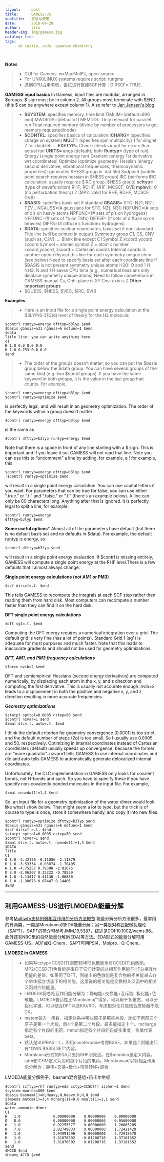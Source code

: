 ```yaml
---
layout:     post
title:      GAMESS-US
subtitle:   安装与使用
date:       2018-04-29
author:     zito
header-img: img/gamess.jpg
catalog: true
tags:
    - ab initio, code, quantum chemistry

---
```

**Notes**
> * GUI for Gamess: wxMacMolPlt, open-source
> * For UNIX/LINUX systems requires script: rungms
> * 遇到CPU占用率低，尝试进行直接SCF计算：DIRSCF=.TRUE.


**GAMESS input basics** 
In Gamess, input files are modular, arranged in \$groups.
\$ sign must be in column 2.
All groups must terminate with \$END (this $ can be anywhere except column 1).
Also refer to [Jan Jensen's blog](http://molecularmodelingbasics.blogspot.com/2009/07/some-gamess-input-basics_24.html).

>* **\$SYSTEM**: specifies memory, time limit
TIMLIM=(default=600 min)
MWORDS=(default=1)
MEMDDI= Only relevant for parallel run
Total required memory (divide by number of processors to get memory 
requested/node)
>* **\$CONTRL**: specifies basics of calculation
**ICHARG=** (specifies charge on system)
**MULT=** (specifies spin multiplcity)
1 for singlet, 2 for doublet, …
**EXETYP=**
Check: checks input for errors
Run: actual run
**UNITS=**
angs (default); bohr
**Runtyp=** (type of run)
Energy (single point energy run)
Gradient (energy 1st derivative wrt coordinates)
Optimize (optimize geometry)
Hessian (energy second derivative, vibrational
frequencies, thermodynamic properties):
generates \$HESS group in .dat file)
Sadpoint (saddle point search:requires hessian in \$HESS group)
IRC (performs IRC calculation: usually requires \$IRC group, \$HESS group)
**scftyp=** (type of wavefunction)
RHF; ROHF; UHF; MCSCF; GVB
**mplevl=**
0 (no perturbation theory)
2 (MP2: valid for RHF, ROHF, MCSCF, GVB)
>* **\$BASIS**: specifies basis set if standard
**GBASIS=** STO; N21; N31; TZV…
NGAUSS=(# gaussians for STO, N21, N31)
NDFUNC=(# sets of d’s on heavy atoms
NPFUNC=(# sets of p’s on hydrogens)
NFFUNC=(# sets of f’s on TM’s)
DIFFSP=(# sets of diffuse sp on heavies)
DIFFS=(# diffuse s functions hydrogens)
>* **\$DATA**: specifies nuclear coordinates, basis set if non-standard
Title line (will be printed in output)
Symmetry group
C1, CS, CNV (such as, C2V), …
Blank line except C1
Symbol Z xcoord ycoord zcoord
Symbol = atomic symbol
Z = atomic number
xcoord,ycoord, zcoord = Cartesian coords
Internal coords is another option
Repeat this line for each symmetry unique atom (see below)
Need to specify basis set after each
coordinate line if \$BASIS is not present
symmetry unique atoms
H2O: O and 1 H
NH3: N and 1 H
saves CPU time (e.g., numerical hessians only displace symmetry unique atoms)
Need to follow conventions in GAMESS manual
Cs, Cnh: plane is XY
Cnv: axis is Z
**Other important groups**
>* \$GUESS, \$HESS, \$VEC, \$IRC, \$VIB

**Examples**
> * Here is an input file for a single point energy calculation at the B3LYP/6-31G(d) level of theory for the H2 molecule:
```
$contrl runtyp=energy dfttyp=b3lyp $end
$basis gbasis=n31 ngauss=6 ndfunc=1 $end
$data
Title line: you can write anything here
c1
H 1.0 0.0 0.0 0.0
H 1.0 0.753 0.0 0.0
$end
```
> * The order of the groups doesn’t matter, so you can put the \$basis group below the \$data group. You can have several groups of the same kind (e.g. two \$contrl groups). If you have the same keyword in both groups, it is the value in the last group that counts. For example,
```
$contrl runtyp=energy dfttyp=b3lyp $end
$contrl runtyp=optimize $end
```
is perfectly legal, and will result in an geometry optimization.
The order of the keywords within a group doesn’t matter:
```
$contrl runtyp=energy dfttyp=b3lyp $end
```
is the same as
```
$contrl dfttyp=b3lyp runtyp=energy $end
```
Note that there is a space in front of any line starting with a $ sign. This is important and if you leave it out GAMESS will not read that line. Note you can use this to “uncomment” a line by adding, for example, a ! for example, this
```
$contrl runtyp=energy dfttyp=b3lyp $end
!$contrl runtyp=optimize $end
```
will result in a single point energy calculation. You can use capital letters if you want. For parameters that can be true for false, you can use either “.true.” or “.t.” and “.false.” or “.f.” (there's an example below). 
A line can only be 80 characters long. Anything after that is ignored. It is perfectly legal to split a line, for example:
```
$contrl runtyp=energy
dfttyp=b3lyp $end
```
**Some useful options***
Almost all of the parameters have default (but there is no default basis set and no defaults in $data). For example, the default runtyp is energy, so
```
$contrl dfttyp=b3lyp $end
```
will result in a single point energy evaluation. If \$contrl is missing entirely, GAMESS will compute a single point energy at the RHF level.There is a few defaults that I almost always change.

**Single point energy calculations (not AM1 or PM3)**
```
$scf dirscf=.t. $end
```
This tells GAMESS to recompute the integrals at each SCF step rather than reading them from hard disk. Most computers can recompute a number faster than they can find it on the hard disk.

**DFT single point energy calculations**
```
$dft sg1=.t. $end
```
Computing the DFT energy requires a numerical integration over a grid. The default grid is very fine (has a lot of points). Standard Grid 1 (sg1) is adequate for most purposes and much faster. Note that this leads to inaccurate gradients and should not be used for geometry optimizations.

***DFT, AM1, and PM3 frequency calculations***
```
$force nvib=2 $end
```
DFT and semiempirical Hessians (second energy derivatives) are computed numerically, by displacing each atom in the x, y, and z direction and computing the first derivative. This is usually not accurate enough. nvib=2 leads to a displacement in both the positive and negative x, y, and z direction resulting in more accurate frequencies.

***Geometry optimizations***
```
$statpt opttol=0.0005 nstep=50 $end
$contrl nzvar=1 $end
$zmat dlc=.t. auto=.t. $end
```
I think the default criterion for geometry convergence (0.0001) is too strict, and the default number of steps (2o) is too small. So I usually use 0.0005 and 50, respectively. Optimizing in internal coordinates instead of Cartesian coordinates (default) usually speeds up convergence, because the former are "more quadratic". nzvar=1 tells GAMESS to use internal coordinates and dlc and auto tells GAMESS to automatically generate delocalized internal coordinates.

Unfortunately, the DLC implementation in GAMESS only looks for covalent bonds, not H-bonds and such. So you have to specify these if you have specify non-covalently bonded molecules in the input file. For example,
```
$zmat nonvdw(1)=1,4 $end
```
So, an input file for a geometry optimization of the water dimer would look like what I show below. That might seem a lot to type, but the trick is of course to type is once, store it somewhere handy, and copy it into new files.
```
$contrl runtyp=optimize dfttyp=b3lyp $end
$basis gbasis=n31 ngauss=6 ndfunc=1 $end
$scf dirscf =.t. $end
$statpt opttol=0.0005 nstep=50 $end
$contrl nzvar=1 $end
$zmat dlc=.t. auto=.t. nonvdw(1)=1,4 $end
$DATA
Title
C1
O 8.0 -4.42170 -0.11056 -2.11879
H 1.0 -3.53334 -0.03874 -1.70405
H 1.0 -4.75257 0.79398 -2.01675
O 8.0 -2.06207 0.35222 -0.78539
H 1.0 -1.13417 0.41136 -1.06880
H 1.0 -1.98676 0.07447 0.14406
$END
```

------

## 利用GAMESS-US进行LMOEDA能量分解 
参考[Multiwfn支持的弱相互作用的分析方法概览](http://sobereva.com/252)
能量分解分析方法很多，最常用的有两类，一类是Morokuma的EDA能量分解；另一类是对称匹配微扰理论（SAPT），SAPT的简介可参考JMM,19,5387，综述见DOI:10.1002/wcms.86。
此外还有NBO里的自然能量分解(NEDA)等方法。EDA形式的能量分解可用GAMESS-US、ADF或Q-Chem，SAPT可用PSI4、Molpro、Q-Chem。 

**LMOEDZ in GAMESS**
>* 如果写cctyp=CCSD(T)则既有MP2色散能也有CCSD(T)色散能。MP2/CCSD(T)色散能是来自于它们计算的总相互作用能与HF总相互作用能的差值。如果用了DFT，则输出的色散能是复合物的相关能减去各个单体孤立状态下的相关能，这里说的相关能是交换相关泛函中的相关泛函对应的能量。
>* LMOEDA将总相互作用能分解为：静电能+交换能+互斥能+极化能+色散能。LMOEDA普适性比Morokuma广得多，可以用于多重态、可以分裂化学键、可以结合DFT以及R/U/RO。考虑相对论只能结合赝势而不能DK。
>* matom输入一串数，指定体系中哪些原子是那些片段，比如下例前三个原子是第一个片段，后4个是第二个片段。最多能指定十个。mcharge指定各个片段的电荷。mmult指定各个片段的自旋多重度，负值代表beta。
>* 默认是SUPBAS=.t.，即用counterpoise考虑BSSE，如果是.f.则输出只有"OWN BASIS SET"内容。
>* Morokuma形式的EDA只支持RHF闭壳层。在$morokm里定义内容。iatm和ICHM定义片段和每个片段的电荷。Morokuma可以将相互作用能分解为：静电+交换+极化+电荷转移+混合

LMOEDA能量分解例子，basnam混合基组+笛卡尔坐标
```
$contrl scftyp=rhf runtyp=eda cctyp=CCSD(T) ispher=1 $end
$system mwords=800 $end
$basis basnam(1)=H,Heavy,H,Heavy,H,H,H $end
$lmoeda matom(1)=3,4 mcharg(1)=0,0 mmult(1)=1,1 $end
$data
water-ammonia dimer
C1
H   1.0               0.00000000    0.00000000    0.00000000
O   8.0               0.00000000    0.00000000    0.95600000
H   1.0               0.92255577    0.00000000    1.20665285
N   7.0               2.82749833    0.00000000    1.72421429
H   1.0               2.94991596    0.00000000    2.72918578
H   1.0               3.31870502   -0.81208716    1.37181652
H   1.0               3.31870502    0.81208716    1.37181652
$end
$HCCD $end
$Heavy ACCD $end
```

